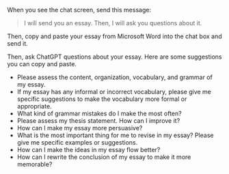 When you see the chat screen, send this message: 

> I will send you an essay. Then, I will ask you questions about it.

Then, copy and paste your essay from Microsoft Word into the chat box and send it.

Then, ask ChatGPT questions about your essay. Here are some suggestions you can copy and paste.

- Please assess the content, organization, vocabulary, and grammar of my essay.
- If my essay has any informal or incorrect vocabulary, please give me specific suggestions to make the vocabulary more formal or appropriate.
- What kind of grammar mistakes do I make the most often?
- Please assess my thesis statement. How can I improve it?
- How can I make my essay more persuasive?
- What is the most important thing for me to revise in my essay? Please give me specific examples or suggestions.
- How can I make the ideas in my essay flow better?
- How can I rewrite the conclusion of my essay to make it more memorable?
